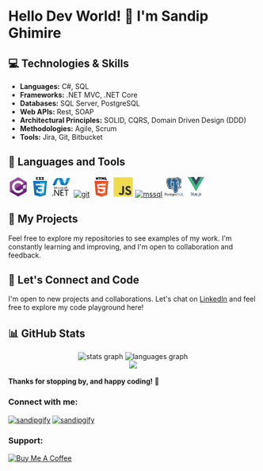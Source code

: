 # Hello Dev World! 👋 I'm Sandip Ghimire

## 💻 Technologies & Skills

- **Languages:** C#, SQL
- **Frameworks:** .NET MVC, .NET Core
- **Databases:** SQL Server, PostgreSQL
- **Web APIs:** Rest, SOAP
- **Architectural Principles:** SOLID, CQRS, Domain Driven Design (DDD)
- **Methodologies:** Agile, Scrum
- **Tools:** Jira, Git, Bitbucket

## 🔧 Languages and Tools
<p align="left">
  <a href="https://www.w3schools.com/cs/" target="_blank" rel="noreferrer"><img src="https://raw.githubusercontent.com/devicons/devicon/master/icons/csharp/csharp-original.svg" alt="csharp" width="40" height="40"/></a>
  <a href="https://www.w3schools.com/css/" target="_blank" rel="noreferrer"><img src="https://raw.githubusercontent.com/devicons/devicon/master/icons/css3/css3-original-wordmark.svg" alt="css3" width="40" height="40"/></a>
  <a href="https://dotnet.microsoft.com/" target="_blank" rel="noreferrer"><img src="https://raw.githubusercontent.com/devicons/devicon/master/icons/dot-net/dot-net-original-wordmark.svg" alt="dotnet" width="40" height="40"/></a>
  <a href="https://git-scm.com/" target="_blank" rel="noreferrer"><img src="https://www.vectorlogo.zone/logos/git-scm/git-scm-icon.svg" alt="git" width="40" height="40"/></a>
  <a href="https://www.w3.org/html/" target="_blank" rel="noreferrer"><img src="https://raw.githubusercontent.com/devicons/devicon/master/icons/html5/html5-original-wordmark.svg" alt="html5" width="40" height="40"/></a>
  <a href="https://developer.mozilla.org/en-US/docs/Web/JavaScript" target="_blank" rel="noreferrer"><img src="https://raw.githubusercontent.com/devicons/devicon/master/icons/javascript/javascript-original.svg" alt="javascript" width="40" height="40"/></a>
  <a href="https://www.microsoft.com/en-us/sql-server" target="_blank" rel="noreferrer"><img src="https://www.svgrepo.com/show/303229/microsoft-sql-server-logo.svg" alt="mssql" width="40" height="40"/></a>
  <a href="https://www.postgresql.org" target="_blank" rel="noreferrer"><img src="https://raw.githubusercontent.com/devicons/devicon/master/icons/postgresql/postgresql-original-wordmark.svg" alt="postgresql" width="40" height="40"/></a>
  <a href="https://vuejs.org/" target="_blank" rel="noreferrer"><img src="https://raw.githubusercontent.com/devicons/devicon/master/icons/vuejs/vuejs-original-wordmark.svg" alt="vuejs" width="40" height="40"/></a>
</p>

## 🌟 My Projects

Feel free to explore my repositories to see examples of my work. I'm constantly learning and improving, and I'm open to collaboration and feedback.

## 🚀 Let's Connect and Code

I'm open to new projects and collaborations. Let's chat on [LinkedIn](https://linkedin.com/in/sandipgify) and feel free to explore my code playground here!

## 📊 GitHub Stats
<div align="center">
  <img src="https://github-readme-stats.vercel.app/api?username=sandipgify&hide_title=false&hide_rank=false&show_icons=true&include_all_commits=true&count_private=true&disable_animations=false&theme=dracula&locale=en&hide_border=false&order=1" height="150" alt="stats graph"/>
  
  <img src="https://github-readme-stats.vercel.app/api/top-langs?username=sandipgify&locale=en&hide_title=false&layout=compact&card_width=320&langs_count=5&theme=dracula&hide_border=false&order=2" height="150" alt="languages graph"/>
  <div>
  <img src="https://profile-counter.glitch.me/sandipgify/count.svg?"  />
  </div>
</div>

**Thanks for stopping by, and happy coding!** 🌟

### Connect with me:
<p align="left">
<a href="https://linkedin.com/in/sandipgify" target="blank"><img align="center" src="https://raw.githubusercontent.com/rahuldkjain/github-profile-readme-generator/master/src/images/icons/Social/linked-in-alt.svg" alt="sandipgify" height="30" width="40" /></a>
<a href="https://facebook.com/sandipgify" target="blank"><img align="center" src="https://raw.githubusercontent.com/rahuldkjain/github-profile-readme-generator/master/src/images/icons/Social/facebook.svg" alt="sandipgify" height="30" width="40" /></a>
</p>

### Support:
[![Buy Me A Coffee](https://cdn.buymeacoffee.com/buttons/v2/default-yellow.png)](https://www.buymeacoffee.com/sandipgify)

